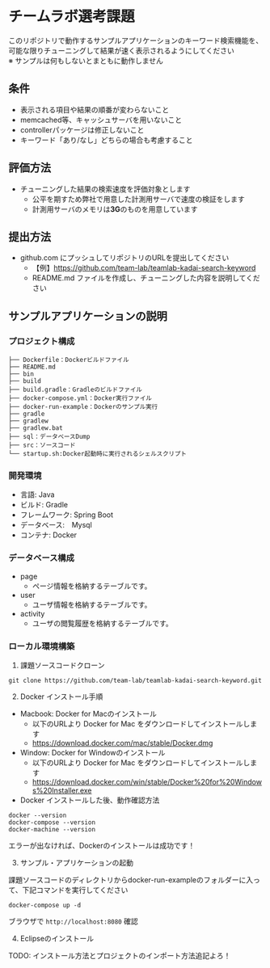 # チームラボ選考課題

このリポジトリで動作するサンプルアプリケーションのキーワード検索機能を、  
可能な限りチューニングして結果が速く表示されるようにしてください  
※ サンプルは何もしないとまともに動作しません

## 条件

* 表示される項目や結果の順番が変わらないこと
* memcached等、キャッシュサーバを用いないこと
* controllerパッケージは修正しないこと
* キーワード「あり/なし」どちらの場合も考慮すること

## 評価方法

* チューニングした結果の検索速度を評価対象とします
    * 公平を期すため弊社で用意した計測用サーバで速度の検証をします
    * 計測用サーバのメモリは<b>3G</b>のものを用意しています

## 提出方法

* github.com にプッシュしてリポジトリのURLを提出してください
    * 【例】https://github.com/team-lab/teamlab-kadai-search-keyword
    * README.md ファイルを作成し、チューニングした内容を説明してください

## サンプルアプリケーションの説明

### プロジェクト構成
```
├── Dockerfile：Dockerビルドファイル
├── README.md
├── bin
├── build
├── build.gradle：Gradleのビルドファイル
├── docker-compose.yml：Docker実行ファイル
├── docker-run-example：Dockerのサンプル実行
├── gradle
├── gradlew
├── gradlew.bat
├── sql：データベースDump
├── src：ソースコード
└── startup.sh:Docker起動時に実行されるシェルスクリプト
```

### 開発環境

* 言語: Java
* ビルド: Gradle
* フレームワーク: Spring Boot
* データベース:　Mysql
* コンテナ: Docker

### データベース構成
* page
    * ページ情報を格納するテーブルです。
* user
    * ユーザ情報を格納するテーブルです。
* activity
    * ユーザの閲覧履歴を格納するテーブルです。

### ローカル環境構築
1. 課題ソースコードクローン

```
git clone https://github.com/team-lab/teamlab-kadai-search-keyword.git
```

2. Docker インストール手順
* Macbook: Docker for Macのインストール
    * 以下のURLより Docker for Mac をダウンロードしてインストールします
    * https://download.docker.com/mac/stable/Docker.dmg
* Window: Docker for Windowのインストール
    * 以下のURLより Docker for Mac をダウンロードしてインストールします
    * https://download.docker.com/win/stable/Docker%20for%20Windows%20Installer.exe
* Docker インストールした後、動作確認方法<br>
 
```
docker --version
docker-compose --version
docker-machine --version
```

エラーが出なければ、Dockerのインストールは成功です！

3. サンプル・アプリケーションの起動

課題ソースコードのディレクトリからdocker-run-exampleのフォルダーに入って、下記コマンドを実行してください

```
docker-compose up -d
```

ブラウザで `http://localhost:8080` 確認

4. Eclipseのインストール

TODO: インストール方法とプロジェクトのインポート方法追記よろ！
